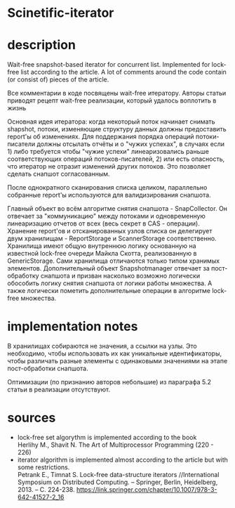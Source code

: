 # Scinetific-iterator


# description

Wait-free snapshot-based iterator for concurrent list. Implemented for lock-free list according to the article.
A lot of comments around the code contain (or consist of) pieces of the article.

Все комментарии в коде посвящены wait-free итератору.
Авторы статьи приводят рецепт wait-free реализации, который удалось воплотить в жизнь
<p>Основная идея итератора: когда некоторый поток начинает снимать shapshot, потоки,
изменяющие структуру данных должны предоставить report'ы об изменениях. Для поддержания порядка операций потоки-писатели должны отсылать отчёты и о "чужих уcпехах", в случаях если
1) либо требуется чтобы "чужие успехи" линеаризовались раньше соответствующих операций потоков-писателей,
2) или есть опасность, что итератор не отразит изменений других потоков. Это позволяет сделать снапшот согласованным.
<p>После однократного сканирования списка целиком, параллельно собранные report'ы используются для валидизирования снапшота.
<p>
Главный объект во всём алгоритме снятия снапшота - SnapCollector.
Он отвечает за "коммуникацию" между потоками и одновременную линеаризацию отчетов от всех (весь секрет в CAS - операции).
Хранение report'ов и отсканированных узлов списка он делегирует двум хранилищам - ReportStorage и ScannerStorage соответственно.
Хранилища имеют общую внутреннюю логику основанную на известной lock-free очереди Майкла Скотта, реализованную в GenericStorage.
Сами хранилища отличаются только типом хранимых элементов.
Дополнительный объект Snapshotmanager отвечает за пост-обработку снапшота и призван насколько возможно логически обособить логику снятия снапшота от логики работы множества. 
А также логически пометить дополнительные операции в алгоритме lock-free множества.
<p>

# implementation notes

В хранилищах собираются не значения, а ссылки на узлы. Это необходимо, чтобы использовать их как уникальные
идентификаторы,
чтобы различать разные элементы с одинаковыми значениями на этапе пост-обработки снапшота.

Оптимизации (по признанию авторов небольшие) из параграфа 5.2 статьи в реализации отсутствуют.

# sources

- lock-free set algorythm is implemented according to the book \
  Herlihy M., Shavit N. The Art of Multiprocessor Programming (220 - 226)
- iterator algorithm is implemented almost according to the article but with some restrictions. \
  Petrank E., Timnat S. Lock-free data-structure iterators //International Symposium on Distributed Computing. –
  Springer, Berlin, Heidelberg, 2013. – С. 224-238.
  https://link.springer.com/chapter/10.1007/978-3-642-41527-2_16
